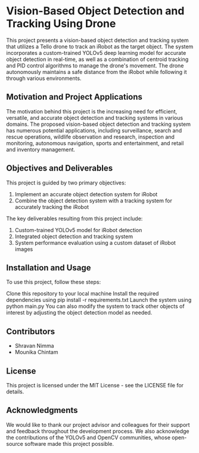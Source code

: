 # Vision-Based Object Detection and Tracking Using Drone
This project presents a vision-based object detection and tracking system that utilizes a Tello drone to track an iRobot as the target object. The system incorporates a custom-trained YOLOv5 deep learning model for accurate object detection in real-time, as well as a combination of centroid tracking and PID control algorithms to manage the drone's movement. The drone autonomously maintains a safe distance from the iRobot while following it through various environments.

## Motivation and Project Applications
The motivation behind this project is the increasing need for efficient, versatile, and accurate object detection and tracking systems in various domains. The proposed vision-based object detection and tracking system has numerous potential applications, including surveillance, search and rescue operations, wildlife observation and research, inspection and monitoring, autonomous navigation, sports and entertainment, and retail and inventory management.

## Objectives and Deliverables
This project is guided by two primary objectives:

1. Implement an accurate object detection system for iRobot
2. Combine the object detection system with a tracking system for accurately tracking the iRobot

The key deliverables resulting from this project include:

1. Custom-trained YOLOv5 model for iRobot detection
2. Integrated object detection and tracking system
3. System performance evaluation using a custom dataset of iRobot images

## Installation and Usage
To use this project, follow these steps:

Clone this repository to your local machine
Install the required dependencies using pip install -r requirements.txt
Launch the system using python main.py
You can also modify the system to track other objects of interest by adjusting the object detection model as needed.

## Contributors
- Shravan Nimma
- Mounika Chintam

## License
This project is licensed under the MIT License - see the LICENSE file for details.

## Acknowledgments
We would like to thank our project advisor and colleagues for their support and feedback throughout the development process. We also acknowledge the contributions of the YOLOv5 and OpenCV communities, whose open-source software made this project possible.

